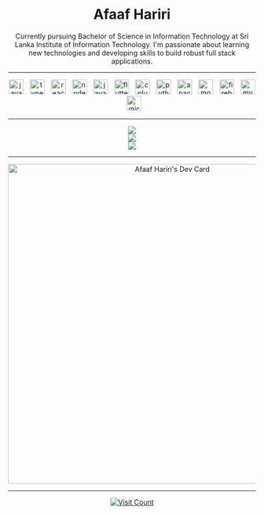 <h1 align="center">Afaaf Hariri</h1>
<p align="center">
  Currently pursuing Bachelor of Science in Information Technology at Sri Lanka Institute of Information Technology. I'm passionate about learning new technologies and developing skills to build robust full stack applications.
</p>

---

<div align="center">
  <a href="https://developer.mozilla.org/en-US/docs/Web/JavaScript" target="_blank"><img src="https://cdn.jsdelivr.net/gh/devicons/devicon/icons/javascript/javascript-original.svg" height="30" alt="javascript logo" /></a>
  <img width="5" />
  <a href="https://www.typescriptlang.org/" target="_blank"><img src="https://cdn.jsdelivr.net/gh/devicons/devicon/icons/typescript/typescript-original.svg" height="30" alt="typescript logo" /></a>
  <img width="5" />
  <a href="https://reactjs.org/" target="_blank"><img src="https://cdn.jsdelivr.net/gh/devicons/devicon/icons/react/react-original.svg" height="30" alt="react logo" /></a>
  <img width="5" />
  <!--
  <a href="https://angular.io/" target="_blank"><img src="https://cdn.jsdelivr.net/gh/devicons/devicon/icons/angularjs/angularjs-original.svg" height="30" alt="angularjs logo" /></a>
  <img width="5" />
  -->
  <a href="https://nodejs.org/" target="_blank"><img src="https://cdn.jsdelivr.net/gh/devicons/devicon/icons/nodejs/nodejs-original.svg" height="30" alt="nodejs logo" /></a>
  <img width="5" />
  <a href="https://www.java.com/" target="_blank"><img src="https://cdn.jsdelivr.net/gh/devicons/devicon/icons/java/java-original.svg" height="30" alt="java logo" /></a>
  <img width="5" />
  <a href="https://flutter.dev/" target="_blank"><img src="https://cdn.jsdelivr.net/gh/devicons/devicon/icons/flutter/flutter-original.svg" height="30" alt="flutter logo" /></a>
  <img width="5" />
  <!--
  <a href="https://www.php.net/" target="_blank"><img src="https://cdn.jsdelivr.net/gh/devicons/devicon/icons/php/php-original.svg" height="30" alt="php logo" /></a>
  <img width="5" />
  -->
  <a href="https://isocpp.org/" target="_blank"><img src="https://cdn.jsdelivr.net/gh/devicons/devicon/icons/cplusplus/cplusplus-original.svg" height="30" alt="cplusplus logo" /></a>
  <img width="5" />
  <a href="https://www.python.org/" target="_blank"><img src="https://cdn.jsdelivr.net/gh/devicons/devicon/icons/python/python-original.svg" height="30" alt="python logo" /></a>
  <img width="5" />
  <!--
  <a href="https://aws.amazon.com/" target="_blank"><img src="https://cdn.jsdelivr.net/gh/devicons/devicon/icons/amazonwebservices/amazonwebservices-original-wordmark.svg" height="30" alt="amazonwebservices logo" /></a>
  <img width="5" />
  -->
  <a href="https://httpd.apache.org/" target="_blank"><img src="https://cdn.jsdelivr.net/gh/devicons/devicon/icons/apache/apache-original.svg" height="30" alt="apache logo" /></a>
  <img width="5" />
  <a href="https://www.mongodb.com/" target="_blank"><img src="https://cdn.jsdelivr.net/gh/devicons/devicon/icons/mongodb/mongodb-original.svg" height="30" alt="mongodb logo" /></a>
  <img width="5" />
  <a href="https://firebase.google.com/" target="_blank"><img src="https://cdn.jsdelivr.net/gh/devicons/devicon/icons/firebase/firebase-plain.svg" height="30" alt="firebase logo" /></a>
  <img width="5" />
  <a href="https://www.mysql.com/" target="_blank"><img src="https://cdn.jsdelivr.net/gh/devicons/devicon/icons/mysql/mysql-original.svg" height="30" alt="mysql logo" /></a>
  <img width="5" />
  <a href="https://www.microsoft.com/en-us/sql-server" target="_blank"><img src="https://cdn.jsdelivr.net/gh/devicons/devicon/icons/microsoftsqlserver/microsoftsqlserver-plain-wordmark.svg" height="30" alt="microsoftsqlserver logo" /></a>
</div>

---

<div align="center">
  
![](https://github-readme-stats.vercel.app/api?username=afaafhariri&theme=dark&hide_border=false&include_all_commits=true&count_private=true)<br/>
![](https://github-readme-streak-stats.herokuapp.com/?user=afaafhariri&theme=dark&hide_border=false)<br/>
![](https://github-readme-stats.vercel.app/api/top-langs/?username=afaafhariri&theme=dark&hide_border=false&include_all_commits=true&count_private=true&layout=compact)

---

<div align="center">
  <a href="https://app.daily.dev/afaafhariri"><img src="https://api.daily.dev/devcards/v2/Hus8q5eXbx9dsSYWiWDgM.png?type=wide&r=638" width="652" alt="Afaaf Hariri's Dev Card"/></a>
</div>

---

<div align="center">
  <a href="https://visitcount.itsvg.in">
    <img src="https://visitcount.itsvg.in/api?id=afaafhariri&icon=0&color=0" alt="Visit Count">
  </a>
</div>
